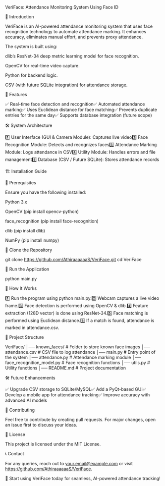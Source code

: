 VeriFace: Attendance Monitoring System Using Face ID

📌 Introduction

VeriFace is an AI-powered attendance monitoring system that uses face recognition technology to automate attendance marking. It enhances accuracy, eliminates manual effort, and prevents proxy attendance.

The system is built using:

dlib’s ResNet-34 deep metric learning model for face recognition.

OpenCV for real-time video capture.

Python for backend logic.

CSV (with future SQLite integration) for attendance storage.

🚀 Features

✅ Real-time face detection and recognition✅ Automated attendance marking✅ Uses Euclidean distance for face matching✅ Prevents duplicate entries for the same day✅ Supports database integration (future scope)

🛠️ System Architecture

1️⃣ User Interface (GUI & Camera Module): Captures live video2️⃣ Face Recognition Module: Detects and recognizes faces3️⃣ Attendance Marking Module: Logs attendance in CSV4️⃣ Utility Module: Handles errors and file management5️⃣ Database (CSV / Future SQLite): Stores attendance records

🏗️ Installation Guide

🔹 Prerequisites

Ensure you have the following installed:

Python 3.x

OpenCV (pip install opencv-python)

face_recognition (pip install face-recognition)

dlib (pip install dlib)

NumPy (pip install numpy)

🔹 Clone the Repository

git clone https://github.com/AthiraaaaaaS/VeriFace.git
cd VeriFace

🔹 Run the Application

python main.py

🎯 How It Works

1️⃣ Run the program using python main.py.2️⃣ Webcam captures a live video frame.3️⃣ Face detection is performed using OpenCV & dlib.4️⃣ Feature extraction (128D vector) is done using ResNet-34.5️⃣ Face matching is performed using Euclidean distance.6️⃣ If a match is found, attendance is marked in attendance.csv.

📂 Project Structure

VeriFace/
│── known_faces/           # Folder to store known face images
│── attendance.csv         # CSV file to log attendance
│── main.py                # Entry point of the system
│── attendance.py          # Attendance marking module
│── face_recognition_model.py  # Face recognition functions
│── utils.py               # Utility functions
│── README.md              # Project documentation

🛠️ Future Enhancements

✅ Upgrade CSV storage to SQLite/MySQL✅ Add a PyQt-based GUI✅ Develop a mobile app for attendance tracking✅ Improve accuracy with advanced AI models

🤝 Contributing

Feel free to contribute by creating pull requests. For major changes, open an issue first to discuss your ideas.

📜 License

This project is licensed under the MIT License.

📞 Contact

For any queries, reach out to your.email@example.com or visit https://github.com/AthiraaaaaaS/VeriFace.

🚀 Start using VeriFace today for seamless, AI-powered attendance tracking!

